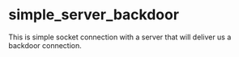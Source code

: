 # simple_server_backdoor
This is simple socket connection with a server that will deliver us a backdoor connection.
